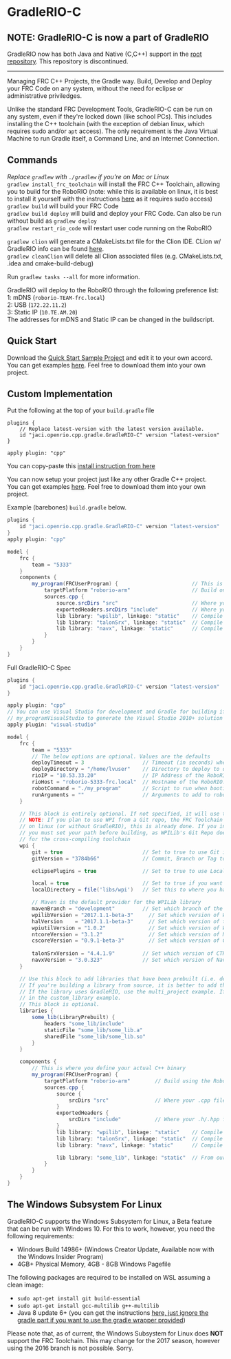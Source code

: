 # GradleRIO-C

## NOTE: GradleRIO-C is now a part of GradleRIO
GradleRIO now has both Java and Native (C,C++) support in the [root repository](https://github.com/Open-RIO/GradleRIO). This repository is discontinued.

------
Managing FRC C++ Projects, the Gradle way. Build, Develop and Deploy your FRC Code on any system, without the need for eclipse or administrative priviledges.

Unlike the standard FRC Development Tools, GradleRIO-C can be run on any system, even if they're locked down (like school PCs). This includes installing
the C++ toolchain (with the exception of debian linux, which requires sudo and/or `apt` access). The only requirement is the Java Virtual Machine to run Gradle itself, a Command Line, and an Internet Connection.

## Commands
_Replace `gradlew` with `./gradlew` if you're on Mac or Linux_  
`gradlew install_frc_toolchain` will install the FRC C++ Toolchain, allowing you to build for the RoboRIO (note: while this is available on linux, it is best to install it yourself with the instructions [here](http://first.wpi.edu/FRC/roborio/toolchains/FRCLinuxToolchain2016.txt) as it requires sudo access)  
`gradlew build` will build your FRC Code  
`gradlew build deploy` will build and deploy your FRC Code. Can also be run without build as `gradlew deploy`  
`gradlew restart_rio_code` will restart user code running on the RoboRIO
  
`gradlew clion` will generate a CMakeLists.txt file for the Clion IDE. CLion w/ GradleRIO info can be found [here](https://github.com/Open-RIO/GradleRIO-C/wiki/Using-CLion-IDE).  
`gradlew cleanClion` will delete all Clion associated files (e.g. CMakeLists.txt, .idea and cmake-build-debug)  

Run `gradlew tasks --all` for more information.


GradleRIO will deploy to the RoboRIO through the following preference list:  
1: mDNS (`roborio-TEAM-frc.local`)  
2: USB (`172.22.11.2`)  
3: Static IP (`10.TE.AM.20`)   
The addresses for mDNS and Static IP can be changed in the buildscript.

## Quick Start
Download the [Quick Start Sample Project](Quickstart.zip) and edit it to your own accord.
You can get examples [here](examples/). Feel free to download them into your own project.

## Custom Implementation
Put the following at the top of your `build.gradle` file
```
plugins {
    // Replace latest-version with the latest version available.
    id "jaci.openrio.cpp.gradle.GradleRIO-C" version "latest-version"
}

apply plugin: "cpp"
```
You can copy-paste this [install instruction from here](https://plugins.gradle.org/plugin/jaci.openrio.cpp.gradle.GradleRIO-C)

You can now setup your project just like any other Gradle C++ project.  
You can get examples [here](examples/). Feel free to download them into your own project.

Example (barebones) `build.gradle` below.

```gradle
plugins {
    id "jaci.openrio.cpp.gradle.GradleRIO-C" version "latest-version"
}
apply plugin: "cpp"

model {
    frc {
        team = "5333"
    }
    components {
        my_program(FRCUserProgram) {                        // This is your program, my_program
            targetPlatform "roborio-arm"                    // Build on the RoboRIO
            sources.cpp {
                source.srcDirs "src"                        // Where your .cpp files are stored
                exportedHeaders.srcDirs "include"           // Where your .h / .hpp files are stored
                lib library: "wpilib", linkage: "static"    // Compile with WPILib
                lib library: "talonSrx", linkage: "static"  // Compile with TalonSrx (CTRLib)
                lib library: "navx", linkage: "static"      // Compile with NavX
            }
        }
    }
}
```

Full GradleRIO-C Spec
```gradle
plugins {
    id "jaci.openrio.cpp.gradle.GradleRIO-C" version "latest-version"
}

apply plugin: "cpp"
// You can use Visual Studio for development and Gradle for building if you so desire.
// my_programVisualStudio to generate the Visual Studio 2010+ solution file
apply plugin: "visual-studio"

model {
    frc {
        team = "5333"
        // The below options are optional. Values are the defaults
        deployTimeout = 3                   // Timeout (in seconds) when trying to find the RoboRIO on the network
        deployDirectory = "/home/lvuser"    // Directory to deploy to on the RoboRIO
        rioIP = "10.53.33.20"               // IP Address of the RoboRIO. This is automatically calculated from team number
        rioHost = "roborio-5333-frc.local"  // Hostname of the RoboRIO. This is automatically calculated from team number
        robotCommand = "./my_program"       // Script to run when booting the RoboRIO. This is automatically calculated based on the components below
        runArguments = ""                   // Arguments to add to robotCommand. No effect if robotCommand is manually set
    }

    // This block is entirely optional. If not specified, it will use the WPILib from the WPILib Maven Repository and the default options
    // NOTE: If you plan to use WPI from a Git repo, the FRC Toolchain Bin directory must be on your System PATH. If you installed
    // on linux (or without GradleRIO), this is already done. If you installed on Windows or Mac with gradlew install_frc_toolchain,
    // you must set your path before building, as WPILib's Git Repo does not look in ~/.gradle/gradlerioc/toolchain/<platform>/bin
    // for the cross-compiling toolchain
    wpi {
        git = true                          // Set to true to use Git instead of the WPI Maven (github/wpilibsuite/allwpilib)
        gitVersion = "3784b66"              // Commit, Branch or Tag to checkout before building

        eclipsePlugins = true               // Set to true to use Local WPILib instead of the WPI Maven

        local = true                        // Set to true if you want to use the WPILib libraries from a local path on your filesystem
        localDirectory = file('libs/wpi')   // Set this to where you have extracted the WPILibC Zip file (subdirs: lib, include). Must be set if local is true

        // Maven is the default provider for the WPILib library
        mavenBranch = "development"         // Set which branch of the WPILib Maven to use. By default, this is 'release'
        wpilibVersion = "2017.1.1-beta-3"     // Set which version of WPILib to use from the Maven. By default, this is '+' (latest release)
        halVersion    = "2017.1.1-beta-3"     // Set which version of the HAL to use from the Maven. By default, this is the same as mavenWpilib
        wpiutilVersion = "1.0.2"              // Set which version of WPIUtil to use from the Maven. By default, this is '+' (latest release)
        ntcoreVersion = "3.1.2"               // Set which version of NTCore to use from the Maven. By default, this is '+' (latest release)
        cscoreVersion = "0.9.1-beta-3"        // Set which version of CSCore to use from the Maven. By default, this is '+' (latest release)
        
        talonSrxVersion = "4.4.1.9"         // Set which version of CTRLib (Talon SRX) to use from the maven. By default, this is '+' (latest release)
        navxVersion = "3.0.323"             // Set which version of NavX to use from the maven. By default, this is '+' (latest version)
    }

    // Use this block to add libraries that have been prebuilt (i.e. device libraries, or other code)
    // If you're building a library from source, it is better to add that as a dependency or as another component.
    // If the library uses GradleRIO, use the multi_project example. If it doesn't, you can add the sources as shown
    // in the custom_library example. 
    // This block is optional.
    libraries {
        some_lib(LibraryPrebuilt) {
            headers "some_lib/include"
            staticFile "some_lib/some_lib.a"
            sharedFile "some_lib/some_lib.so"
        }
    }

    components {
        // This is where you define your actual C++ binary
        my_program(FRCUserProgram) {
            targetPlatform "roborio-arm"        // Build using the RoboRIO Toolchain
            sources.cpp {
                source {
                    srcDirs "src"               // Where your .cpp files are stored
                }
                exportedHeaders {
                    srcDirs "include"           // Where your .h/.hpp files are stored
                }
                lib library: "wpilib", linkage: "static"    // Compile with WPILib
                lib library: "talonSrx", linkage: "static"  // Compile with TalonSrx
                lib library: "navx", linkage: "static"      // Compile with NavX

                lib library: "some_lib", linkage: "static"  // From our libraries {} block
            }
        }
    }
}
```

## The Windows Subsystem For Linux
GradleRIO-C supports the Windows Subsystem for Linux, a Beta feature that can be run with Windows 10. For this to work, however, you need the following requirements:
- Windows Build 14986+ (Windows Creator Update, Available now with the Windows Insider Program)
- 4GB+ Physical Memory, 4GB - 8GB Windows Pagefile

The following packages are required to be installed on WSL assuming a clean image:
- `sudo apt-get install git build-essential`
- `sudo apt-get install gcc-multilib g++-multilib`
- Java 8 update 6+ (you can get the instructions [here, just ignore the gradle part if you want to use the gradle wrapper provided](https://github.com/Microsoft/BashOnWindows/issues/196#issuecomment-225305971))

Please note that, as of current, the Windows Subsystem for Linux does **NOT** support the FRC Toolchain. This may change for the 2017 season, however using the 2016 branch is not possible. Sorry.
